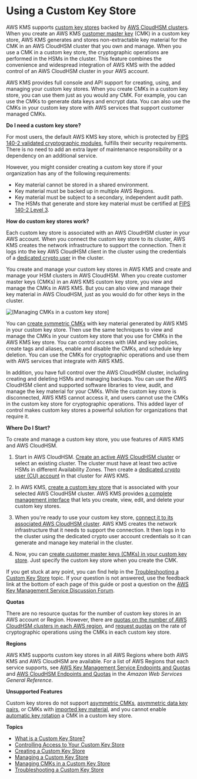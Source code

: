 # Using a Custom Key Store<a name="custom-key-store-overview"></a>

AWS KMS supports [custom key stores](key-store-concepts.md#concept-custom-key-store) backed by [AWS CloudHSM clusters](https://docs.aws.amazon.com/cloudhsm/latest/userguide/)\. When you create an AWS KMS [customer master key](concepts.md#master_keys) \(CMK\) in a custom key store, AWS KMS generates and stores non\-extractable key material for the CMK in an AWS CloudHSM cluster that you own and manage\. When you use a CMK in a custom key store, the cryptographic operations are performed in the HSMs in the cluster\. This feature combines the convenience and widespread integration of AWS KMS with the added control of an AWS CloudHSM cluster in your AWS account\. 

AWS KMS provides full console and API support for creating, using, and managing your custom key stores\. When you create CMKs in a custom key store, you can use them just as you would any CMK\. For example, you can use the CMKs to generate data keys and encrypt data\. You can also use the CMKs in your custom key store with AWS services that support customer managed CMKs\. 

**Do I need a custom key store?**

For most users, the default AWS KMS key store, which is protected by [FIPS 140\-2 validated cryptographic modules](https://csrc.nist.gov/projects/cryptographic-module-validation-program/Certificate/3139), fulfills their security requirements\. There is no need to add an extra layer of maintenance responsibility or a dependency on an additional service\. 

However, you might consider creating a custom key store if your organization has any of the following requirements:
+ Key material cannot be stored in a shared environment\.
+ Key material must be backed up in multiple AWS Regions\.
+ Key material must be subject to a secondary, independent audit path\.
+ The HSMs that generate and store key material must be certified at [FIPS 140\-2 Level 3](https://docs.aws.amazon.com/cloudhsm/latest/userguide/compliance.html)\.

**How do custom key stores work?**

Each custom key store is associated with an AWS CloudHSM cluster in your AWS account\. When you connect the custom key store to its cluster, AWS KMS creates the network infrastructure to support the connection\. Then it logs into the key AWS CloudHSM client in the cluster using the credentials of a [dedicated crypto user](key-store-concepts.md#concept-kmsuser) in the cluster\.

You create and manage your custom key stores in AWS KMS and create and manage your HSM clusters in AWS CloudHSM\. When you create customer master keys \(CMKs\) in an AWS KMS custom key store, you view and manage the CMKs in AWS KMS\. But you can also view and manage their key material in AWS CloudHSM, just as you would do for other keys in the cluster\.

![\[Managing CMKs in a custom key store\]](http://docs.aws.amazon.com/kms/latest/developerguide/images/kms-hsm-view.png)

You can [create symmetric CMKs](create-cmk-keystore.md) with key material generated by AWS KMS in your custom key store\. Then use the same techniques to view and manage the CMKs in your custom key store that you use for CMKs in the AWS KMS key store\. You can control access with IAM and key policies, create tags and aliases, enable and disable the CMKs, and schedule key deletion\. You can use the CMKs for cryptographic operations and use them with AWS services that integrate with AWS KMS\. 

In addition, you have full control over the AWS CloudHSM cluster, including creating and deleting HSMs and managing backups\. You can use the AWS CloudHSM client and supported software libraries to view, audit, and manage the key material for your CMKs\. While the custom key store is disconnected, AWS KMS cannot access it, and users cannot use the CMKs in the custom key store for cryptographic operations\. This added layer of control makes custom key stores a powerful solution for organizations that require it\.

**Where Do I Start?**

To create and manage a custom key store, you use features of AWS KMS and AWS CloudHSM\.

1. Start in AWS CloudHSM\. [Create an active AWS CloudHSM cluster](https://docs.aws.amazon.com/cloudhsm/latest/userguide/getting-started.html) or select an existing cluster\. The cluster must have at least two active HSMs in different Availability Zones\. Then create a [dedicated crypto user \(CU\) account](key-store-concepts.md#concept-kmsuser) in that cluster for AWS KMS\. 

1. In AWS KMS, [create a custom key store](create-keystore.md) that is associated with your selected AWS CloudHSM cluster\. AWS KMS provides [a complete management interface](manage-keystore.md) that lets you create, view, edit, and delete your custom key stores\.

1. When you're ready to use your custom key store, [connect it to its associated AWS CloudHSM cluster](disconnect-keystore.md)\. AWS KMS creates the network infrastructure that it needs to support the connection\. It then logs in to the cluster using the dedicated crypto user account credentials so it can generate and manage key material in the cluster\.

1. Now, you can [create customer master keys \(CMKs\) in your custom key store](create-cmk-keystore.md)\. Just specify the custom key store when you create the CMK\.

If you get stuck at any point, you can find help in the [Troubleshooting a Custom Key Store](fix-keystore.md) topic\. If your question is not answered, use the feedback link at the bottom of each page of this guide or post a question on the [AWS Key Management Service Discussion Forum](https://forums.aws.amazon.com/forum.jspa?forumID=182)\.

**Quotas**

There are no resource quotas for the number of custom key stores in an AWS account or Region\. However, there are [quotas on the number of AWS CloudHSM clusters in each AWS region](https://docs.aws.amazon.com/cloudhsm/latest/userguide/limits.html), and [request quotas](requests-per-second.md) on the rate of cryptographic operations using the CMKs in each custom key store\.

**Regions**

AWS KMS supports custom key stores in all AWS Regions where both AWS KMS and AWS CloudHSM are available\. For a list of AWS Regions that each service supports, see [AWS Key Management Service Endpoints and Quotas](https://docs.aws.amazon.com/general/latest/gr/kms.html) and [AWS CloudHSM Endpoints and Quotas](https://docs.aws.amazon.com/general/latest/gr/cloudhsm.html) in the *Amazon Web Services General Reference*\.

**Unsupported Features**

Custom key stores do not support [asymmetric CMKs](symmetric-asymmetric.md), [asymmetric data key pairs](concepts.md#data-key-pairs), or CMKs with [imported key material](importing-keys.md), and you cannot enable [automatic key rotation](rotate-keys.md) a CMK in a custom key store\.

**Topics**
+ [What is a Custom Key Store?](key-store-concepts.md)
+ [Controlling Access to Your Custom Key Store](authorize-key-store.md)
+ [Creating a Custom Key Store](create-keystore.md)
+ [Managing a Custom Key Store](manage-keystore.md)
+ [Managing CMKs in a Custom Key Store](manage-cmk-keystore.md)
+ [Troubleshooting a Custom Key Store](fix-keystore.md)